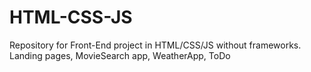 # HTML-CSS-JS

Repository for Front-End project in HTML/CSS/JS without frameworks.
Landing pages, MovieSearch app, WeatherApp, ToDo

